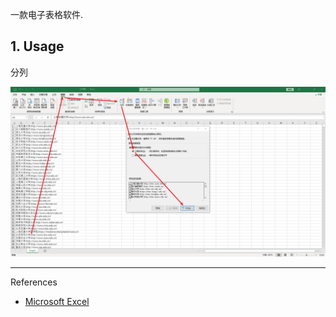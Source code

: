 一款电子表格软件.

## 1. Usage

分列

![分列](./../../../../../../image/Microsoft%20Excel/%E5%88%86%E5%88%97.png)

---

References

- [Microsoft Excel](https://www.microsoft.com/en-in/microsoft-365/excel)